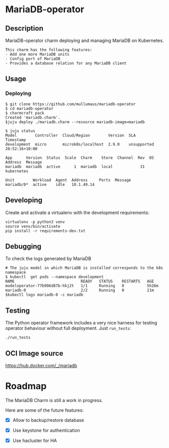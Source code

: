 # MariaDB-operator

## Description

MariaDB-operator charm deploying and managing MariaDB on Kubernetes.

    This charm has the following features:
    - Add one more MariaDB units
    - Config port of MariaDB
    - Provides a database relation for any MariaDB client

## Usage

### Deploying
    $ git clone https://github.com/mullumaus/mariadb-operator
    $ cd mariadb-operator
    $ charmcraft pack
    Created 'mariadb.charm'.
    $juju deploy ./mariadb.charm --resource mariadb-image=mariadb

    $ juju status
    Model        Controller  Cloud/Region        Version  SLA          Timestamp
    development  micro       microk8s/localhost  2.9.0    unsupported  20:52:16+10:00

    App      Version  Status  Scale  Charm    Store  Channel  Rev  OS          Address  Message
    mariadb  mariadb  active      1  mariadb  local            31  kubernetes           

    Unit        Workload  Agent  Address     Ports  Message
    mariadb/0*  active    idle   10.1.49.14        

## Developing

Create and activate a virtualenv with the development requirements:

    virtualenv -p python3 venv
    source venv/bin/activate
    pip install -r requirements-dev.txt

## Debugging
To check the logs generated by MariaDB

    # The juju model in which MariaDB is installed corresponds to the k8s namespace
    $ kubectl  get pods --namespace development
    NAME                             READY   STATUS    RESTARTS   AGE
    modeloperator-77b996d87b-hkj2t   1/1     Running   0          5h26m
    mariadb-0                        2/2     Running   0          21m
    $kubectl logs mariadb-0 -c mariadb

## Testing

The Python operator framework includes a very nice harness for testing
operator behaviour without full deployment. Just `run_tests`:

    ./run_tests

## OCI Image source 

https://hub.docker.com/_/mariadb

# Roadmap

The MariaDB Charm is still a work in progress.

Here are some of the future features:

  - [x] Allow to backup/restore database
  - [x] Use keystone for authentication
  - [x] Use hacluster for HA
  
